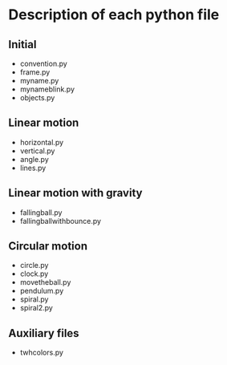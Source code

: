 # Description of each python file

## Initial
* convention.py
* frame.py
* myname.py
* mynameblink.py
* objects.py

## Linear motion
* horizontal.py
* vertical.py
* angle.py
* lines.py

## Linear motion with gravity
* fallingball.py
* fallingballwithbounce.py

## Circular motion
* circle.py
* clock.py
* movetheball.py
* pendulum.py
* spiral.py
* spiral2.py

## Auxiliary files
* twhcolors.py
